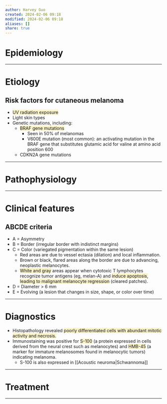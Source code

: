 ```yaml
---
author: Harvey Guo
created: 2024-02-06 09:18
modified: 2024-02-06 09:18
aliases: []
share: true
---
```

# Epidemiology


---
# Etiology
## Risk factors for cutaneous melanoma
- <span style="background:rgba(240, 200, 0, 0.2)">UV radiation exposure</span>
- Light skin types
- Genetic mutations, including:
	- <span style="background:rgba(240, 200, 0, 0.2)">BRAF gene mutations</span>
		- Seen in 50% of melanomas 
		- V600E mutation (most common): an activating mutation in the BRAF gene that substitutes glutamic acid for valine at amino acid position 600 
	- CDKN2A gene mutations

---
# Pathophysiology


---
# Clinical features
## ABCDE criteria
- A = Asymmetry
- B = Border (irregular border with indistinct margins)
- C = Color (variegated pigmentation within the same lesion)
	- Red areas are due to vessel ectasia (dilation) and local inflammation.
	- Brown or black, flared areas along the border are due to advancing, neoplastic melanocytes.
	- <span style="background:rgba(240, 200, 0, 0.2)">White and gray</span> areas appear when cytotoxic T lymphocytes recognize tumor antigens (eg, melan-A) and <span style="background:rgba(240, 200, 0, 0.2)">induce apoptosis, leading to malignant melanocyte regression</span> (cleared patches).
- D = Diameter > 6 mm
- E = Evolving (a lesion that changes in size, shape, or color over time)

---
# Diagnostics
- Histopathology revealed <span style="background:rgba(240, 200, 0, 0.2)">poorly differentiated cells with abundant mitotic activity and necrosis. </span>
- Immunostaining was positive for <span style="background:rgba(240, 200, 0, 0.2)">S-100</span> (a protein expressed in cells derived from the neural crest such as melanocytes) and <span style="background:rgba(240, 200, 0, 0.2)">HMB-45</span> (a marker for immature melanosomes found in melanocytic tumors) indicating melanoma.
	- S-100 is also expressed in [[Acoustic neuroma|Schwannoma]]

---
# Treatment


---
